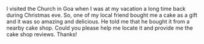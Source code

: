 I visited the Church in Goa when I was at my vacation a long time back during Christmas eve. So, one of my local friend bought me a cake as a gift and it was so amazing and delicious. He told me that he bought it from a nearby cake shop. Could you please help me locate it and provide me the cake shop reviews. Thanks!
